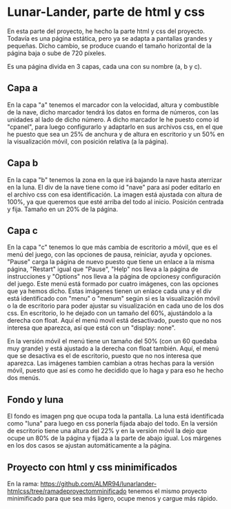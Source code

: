 # Lunar-Lander, parte de html y css
En esta parte del proyecto, he hecho la parte html y css del proyecto. Todavía es una página estática, pero ya se adapta a pantallas grandes y pequeñas. Dicho cambio, se produce cuando el tamaño horizontal de la página baja o sube de 720 píxeles.

Es una página divida en 3 capas, cada una con su nombre (a, b y c). 

## Capa a

En la capa "a" tenemos el marcador con la velocidad, altura y combustible de la nave, dicho marcador tendrá los datos en forma de números, con las unidades al lado de dicho número. A dicho marcador le he puesto como id "cpanel", para luego configurarlo y adaptarlo en sus archivos css, en el que he puesto que sea un 25% de anchura y de altura en escritorio y un 50% en la visualización móvil, con posición relativa (a la página).


## Capa b

En la capa "b" tenemos la zona en la que irá bajando la nave hasta aterrizar en la luna. El div de la nave tiene como id "nave" para así poder editarlo en el archivo css con esa identificación. La imagen está ajustada con altura de 100%, ya que queremos que esté arriba del todo al inicio. Posición centrada y fija. Tamaño en un 20% de la página.


## Capa c

En la capa "c" tenemos lo que más cambia de escritorio a móvil, que es el menú del juego, con las opciones de pausa, reiniciar, ayuda y opciones. "Pause" carga la página de nuevo puesto que tiene un enlace a la misma página, "Restart" igual que "Pause", "Help" nos lleva a la página de instrucciones y "Options" nos lleva a la página de opcionesy configuración del juego. Este menú está formado por cuatro imágenes, con las opciones que ya hemos dicho. Estas imágenes tienen un enlace cada una y el div está identificado con "menu" o "menum" según si es la visualización móvil o la de escritorio para poder ajustar su visualización en cada uno de los dos css. En escritorio, lo he dejado con un tamaño del 60%, ajustándolo a la derecha con float. Aquí el menú movil está desactivado, puesto que no nos interesa que aparezca, así que está con un "display: none".

En la versión móvil el menú tiene un tamaño del 50% (con un 60 quedaba muy grande) y está ajustado a la derecha con float también. Aquí, el menú que se desactiva es el de escritorio, puesto que no nos interesa que aparezca. Las imágenes tambien cambian a otras hechas para la versión móvil, puesto que así es como he decidido que lo haga y para eso he hecho dos menús.

## Fondo y luna
El fondo es imagen png que ocupa toda la pantalla. La luna está identificada como "luna" para luego en css ponerla fijada abajo del todo. En la versión de escritorio tiene una altura del 22% y en la versión móvil la dejo que ocupe un 80% de la página y fijada a la parte de abajo igual. Los márgenes en los dos casos se ajustan automáticamente a la página.

## Proyecto con html y css minimificados
En la rama: https://github.com/ALMR94/lunarlander-htmlcss/tree/ramadeproyectomminificado tenemos el mismo proyecto minimificado para que sea más ligero, ocupe menos y cargue más rápido.
